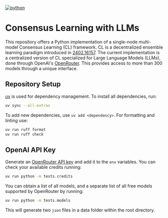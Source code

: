 [![python](https://img.shields.io/badge/Python-3.11-3776AB.svg?style=flat&logo=python&logoColor=white)](https://www.python.org)

# Consensus Learning with LLMs

This repository offers a Python implementation of a single-node multi-model Consensus Learning (CL) framework.
CL is a decentralized ensemble learning paradigm introduced in [2402.16157](https://arxiv.org/abs/2402.16157).
The current implementation is a centralized version of CL specialized for Large Language Models (LLMs), done through OpenAI's [OpenRouter](https://openrouter.ai/docs/quick-start).
This provides access to more than 300 models through a unique interface.

## Repository Setup

[uv](https://docs.astral.sh/uv/getting-started/installation/) is used for dependency management.
To install all dependencies, run:

```bash
uv sync --all-extras
```

To add new dependencies, use `uv add <dependency>`.
For formatting and linting use:

```bash
uv run ruff format
uv run ruff check
```

## OpenAI API Key

Generate an [OpenRouter API key](https://openrouter.ai/settings/keys) and add it to the `env` variables.
You can check your available credits running:

```bash
uv run python -m tests.credits
```

You can obtain a list of all models, and a separate list of all free models supported by OpenRouter by running:

```bash
uv run python -m tests.models
```

This will generate two `json` files in a data folder within the root directory.
